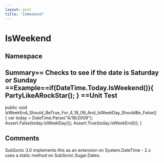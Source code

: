 ```yaml
---
layout: post
title: "IsWeekend"
---
```


# IsWeekend



<h2>Namespace</h2>

 
  

<h2>Summary== Checks to see if the date is Saturday or Sunday  ==Example==if(DateTime.Today.IsWeekend()){    PartyLikeARockStar(); }  ==Unit Test</h2>

 
public void IsWeekEnd_Should_BeTrue_For_4_18_09_And_IsWeekDay_ShouldBe_False() {     var today = DateTime.Parse("4/18/2009");     Assert.False(today.IsWeekDay());     Assert.True(today.IsWeekEnd()); }  

<h2>Comments</h2>

 SubSonic 3.0 implements this as an extension on System.DateTime - 2.x uses a static method on SubSonic.Sugar.Dates.

